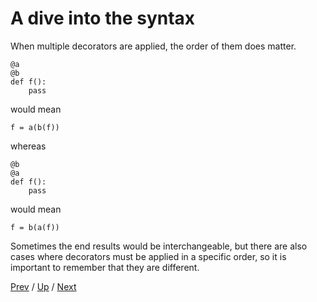 # A dive into the syntax

When multiple decorators are applied, the order of them does matter.

    @a
    @b
    def f():
        pass

would mean

    f = a(b(f))

whereas

    @b
    @a
    def f():
        pass

would mean

    f = b(a(f))

Sometimes the end results would be interchangeable,
but there are also cases where decorators must be applied in a specific order,
so it is important to remember that they are different.

[Prev](../3-understand/README.md) /
[Up](../README.md) /
[Next](../../3-staticmethod/README.md)
